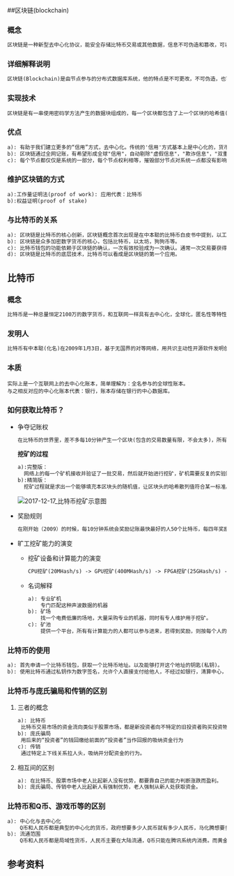##区块链(blockchain)

### 概念

```markdown
区块链是一种新型去中心化协议，能安全存储比特币交易或其他数据，信息不可伪造和篡改，可以自动执行智能合约，无需任何中心化机构的审核。交易既可以是比特币这样的数字货币，也可以是债权，股权，版权等数字资产，区块链技术解决了拜占庭将军问题，大大降低了现实经济的信任成本与会计成本，重新定义了互联网时代的产权制度。
```

### 详细解释说明

```markdown
区块链(Blockchain)是由节点参与的分布式数据库系统，他的特点是不可更改，不可伪造，也可以将其理解为账簿系统(ledger),简单点说就是全民参与记账的方式。
```

### 实现技术

```markdown
区块链是有一串使用密码学方法产生的数据块组成的，每一个区块都包含了上一个区块的哈希值(hash)，从创始区块(genesis block)开始连接到当前区块，形成块链。每一个区块都确保按照时间顺序在上一个区块之后产生，否则前一区块的哈希值是未知的。
```

### 优点

```markdown
a): 有助于我们建立更多的“信用”方式，去中心化。传统的'信用'方式基本上是中心化的，货币依赖"央行"，结算依赖"银行"。现在我们可以选择区块链全网记账来建立我们的信用。这种信用一经建立就是全球性的，就是可以高速低成本转移价值的。
b): 区块链通过全网记账，有希望形成全球"信用"，自动剔除"虚假信息"，"欺诈信息"，"双重支付"等非法信息。
c): 每个节点都仅仅是系统的一部分，每个节点权利相等，摧毁部分节点对系统一点都没有影响，保障了高可靠性。
```

### 维护区块链的方式

```markdown
a):工作量证明法(proof of work): 应用代表：比特币
b):权益证明(proof of stake)
```

### 与比特币的关系

```markdown
a): 区块链是比特币的核心创新，区块链概念首次出现是在中本聪的比特币白皮书中提到，以工作量证明链的形式存在
b): 区块链是众多加密数字货币的核心，包括比特币，以太坊，狗狗币等。
c): 比特币钱包的功能依赖于区块链的确认，一次有效校验成为一次确认。通常一次交易要获得数个确认才能进行。轻量级(SPV)比特币钱包，其客户端在本地只需保存与用户可支配交易相关的数据，而不会存储完整的区块链。
d): 区块链是比特币的底层技术，比特币可以看成是区块链的第一个应用。
```

## 比特币

### 概念

```markdown
比特币是一种总量恒定2100万的数字货币，和互联网一样具有去中心化，全球化，匿名性等特性。向地球另一端转账比特币，就像发送电子邮件一样简单，低成本，无任何限制，因此比特币因此被用于跨境贸易，支付，汇款等领域。
```

### 发明人

```markdown
比特币有中本聪(化名)在2009年1月3日，基于无国界的对等网络，用共识主动性开源软件发明创立，是加密货币及区块链的始祖，也是目前知名度与市场总值最高的加密货币。
```

### 本质

```mark
实际上是一个互联网上的去中心化账本，简单理解为：全名参与的全球性账本。
与之相反对应的中心化账本代表：银行，账本存储在银行的中心数据库。
```

### 如何获取比特币？

* 争夺记账权

  ```markdown
  在比特币的世界里，差不多每10分钟产生一个区块(包含的交易数量有限，不会太多)，所有挖矿的计算机都在尝试打包这个区块并提交，而第一个成功生成这个数据块的人，就可以得到一笔比特币报酬。挖矿成功后，向全网广播，全网节点验证后，把这个区块连接到区块的最上端并且在全网达成一致。
  ```

  **挖矿的过程**

  ```markdown
  a):完整版：
  	网络上的每一个矿机接收并验证了一批交易，然后就开始进行挖矿，矿机需要反复的实验随机填充值来进行求解，一般采用产生随机数，尝试把产生的随机数填充到区块头，然后计算哈希。如果计算成功，则代表挖矿成功。
  b):精简版：
  	挖矿过程就是求出一个能够填充本区块头的随机值，让区块头的哈希散列值符合某一标准。
  ```

  ![2017-12-17_比特币挖矿示意图](E:\git_save_study\study_info_summary\bitcoin_and_blockchain\2017-12-17_比特币挖矿示意图.png)

* 奖励规则

  ```markdown
  在刚开始（2009）的时候，每10分钟系统会奖励记账最快最好的人50个比特币，每四年奖励减半，差不多在2140年的时候就不再会有新的比特币出现，将会达到2100万个的上限（为了防止通货膨胀）。那么在这之后，将会使用交易手续费来奖励旷工。
  ```

* 旷工挖矿能力的演变

  * 挖矿设备和计算能力的演变

    ```markdown
    CPU挖矿(20MHash/s) -> GPU挖矿(400MHash/s) -> FPGA挖矿(25GHash/s) -> ASIC挖矿(3.5THash/s) -> 大规模集群挖矿(3.5THash/s*x)
    ```

  * 名词解释

    ```markdown
    a): 专业矿机
    	专门匹配这种声波数据的机器
    b): 矿场
    	找一个电费低廉的场地，大量采购专业的机器，同时有专人维护用于挖矿。
    c): 矿池
    	提供一个平台，所有有计算能力的人都可以参与进来，若得到奖励，则按每个人的计算能力到底分配奖金。
    ```

### 比特币的使用

```markdown
a): 首先申请一个比特币钱包，获取一个比特币地址。以及能够打开这个地址的钥匙(私钥)。
b): 使用比特币通过私钥作为数字签名，允许个人直接支付给他人，不经过如银行，清算中心，证券商等第三方机构，从而避免了高手续费，繁琐流程，以及受监管性的问题。
```

### 比特币与庞氏骗局和传销的区别

1. 三者的概念

   ```markdown
   a): 比特币
   	比特币交易市场的资金流向类似于股票市场，都是新投资者向不特定的旧投资者购买投资物(比特币或股票)，任何新旧投资人都不能确保盈利。
   b): 庞氏骗局
   	用后来的“投资者”的钱回缴给前面的“投资者”当作回报的吸纳资金行为
   c): 传销
   	通过特定上下线关系拉人头，吸纳并分配资金的行为。
   ```

2. 相互间的区别

   ```markdown
   a): 在比特币、股票市场中老人比起新人没有优势，都要靠自己的能力判断涨跌而盈利。
   b): 庞氏骗局、传销中老人比起新人有强制优势，老人强制从新人处获取资金。
   ```

### 比特币和Q币、游戏币等的区别

```markdown
a): 中心化与去中心化
	Q币和人民币都是典型的中心化的货币，政府想要多少人民币就有多少人民币，马化腾想要多少Q币就有多少。而黄金和比特币都是去中心化的货币，没有人可以凭空变出黄金和比特币(除了烧钱挖矿或者花钱购买)。
b): 流通范围
	Q币和人民币都是局域性货币，人民币主要在大陆流通，Q币只能在腾讯系统内消费。而黄金和比特币都是全球性货币。
```

## 参考资料

[知乎]:https://www.zhihu.com/question/20792042
[白话币圈]: https://mp.weixin.qq.com/s?__biz=MzI1MTkwNjg5Mw==&amp;mid=2247483744&amp;idx=1&amp;sn=4e4db07b5b4bd4a70d0470a82730ebac&amp;scene=21#wechat_redirect
[网易科技]: http://tech.163.com/16/0604/21/BOOFNRFK00097U7V.html#
[巴比特]: http://www.8btc.com/what-is-blockchain

